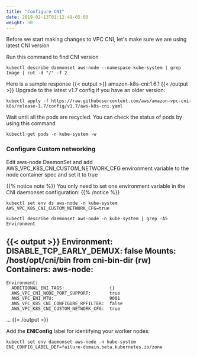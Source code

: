 ```yaml
---
title: "Configure CNI"
date: 2019-02-13T01:12:49-05:00
weight: 30
---
```


Before we start making changes to VPC CNI, let's make sure we are using latest CNI version

Run this command to find CNI version

```
kubectl describe daemonset aws-node --namespace kube-system | grep Image | cut -d "/" -f 2
```
Here is a sample response
{{< output >}}
amazon-k8s-cni:1.6.1
{{< /output >}}
Upgrade to the latest v1.7 config if you have an older version:
```
kubectl apply -f https://raw.githubusercontent.com/aws/amazon-vpc-cni-k8s/release-1.7/config/v1.7/aws-k8s-cni.yaml
```
Wait until all the pods are recycled. You can check the status of pods by using this command
```
kubectl get pods -n kube-system -w
```
### Configure Custom networking

Edit aws-node DaemonSet and add AWS_VPC_K8S_CNI_CUSTOM_NETWORK_CFG environment variable to the node container spec and set it to true

{{% notice note %}}
You only need to set one environment variable in the CNI daemonset configuration:
{{% /notice %}}
```
kubectl set env ds aws-node -n kube-system AWS_VPC_K8S_CNI_CUSTOM_NETWORK_CFG=true
```
```
kubectl describe daemonset aws-node -n kube-system | grep -A5 Environment
```
{{< output >}}
    Environment:
      DISABLE_TCP_EARLY_DEMUX:  false
    Mounts:
      /host/opt/cni/bin from cni-bin-dir (rw)
  Containers:
   aws-node:
--
    Environment:
      ADDITIONAL_ENI_TAGS:                 {}
      AWS_VPC_CNI_NODE_PORT_SUPPORT:       true
      AWS_VPC_ENI_MTU:                     9001
      AWS_VPC_K8S_CNI_CONFIGURE_RPFILTER:  false
      AWS_VPC_K8S_CNI_CUSTOM_NETWORK_CFG:  true
...
{{< /output >}}

Add the **ENIConfig** label for identifying your worker nodes:
```
kubectl set env daemonset aws-node -n kube-system ENI_CONFIG_LABEL_DEF=failure-domain.beta.kubernetes.io/zone
```
